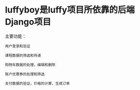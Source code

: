 # luffyboy是luffy项目所依靠的后端Django项目

主要功能：

    用户登录和验证
    
    课程数据的筛选和传递
    
    购物车数据的处理，编辑和删除
    
    账户优惠券的处理和筛选
    
    支付数据的验证，价格的计算，生成订单
    
    

